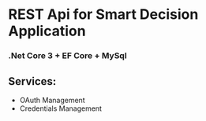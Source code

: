 # REST Api for Smart Decision Application

### .Net Core 3 + EF Core + MySql

## Services:
- OAuth Management
- Credentials Management